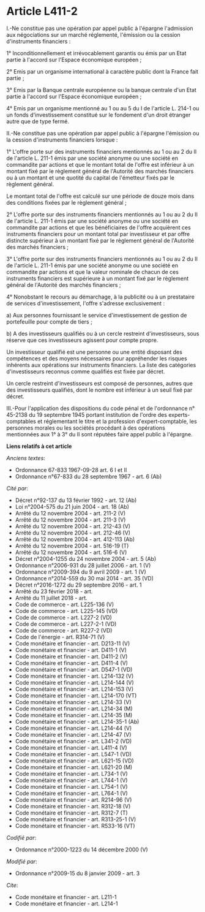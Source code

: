 # Article L411-2

I.-Ne constitue pas une opération par appel public à l'épargne l'admission aux négociations sur un marché réglementé,
l'émission ou la cession d'instruments financiers : 

1° Inconditionnellement et irrévocablement garantis ou émis par un Etat partie à l'accord sur l'Espace économique européen ; 

2° Emis par un organisme international à caractère public dont la France fait partie ; 

3° Emis par la Banque centrale européenne ou la banque centrale d'un Etat partie à l'accord sur l'Espace économique
européen ; 

4° Emis par un organisme mentionné au 1 ou au 5 du I de l'article L. 214-1 ou un fonds d'investissement constitué sur le
fondement d'un droit étranger autre que de type fermé. 

II.-Ne constitue pas une opération par appel public à l'épargne l'émission ou la cession d'instruments financiers lorsque : 

1° L'offre porte sur des instruments financiers mentionnés au 1 ou au 2 du II de l'article L. 211-1 émis par une société
anonyme ou une société en commandite par actions et que le montant total de l'offre est inférieur à un montant fixé par le
règlement général de l'Autorité des marchés financiers ou à un montant et une quotité du capital de l'émetteur fixés par le
règlement général. 

Le montant total de l'offre est calculé sur une période de douze mois dans des conditions fixées par le règlement général ; 

2° L'offre porte sur des instruments financiers mentionnés au 1 ou au 2 du II de l'article L. 211-1 émis par une société
anonyme ou une société en commandite par actions et que les bénéficiaires de l'offre acquièrent ces instruments financiers
pour un montant total par investisseur et par offre distincte supérieur à un montant fixé par le règlement général de
l'Autorité des marchés financiers ; 

3° L'offre porte sur des instruments financiers mentionnés au 1 ou au 2 du II de l'article L. 211-1 émis par une société
anonyme ou une société en commandite par actions et que la valeur nominale de chacun de ces instruments financiers est
supérieure à un montant fixé par le règlement général de l'Autorité des marchés financiers ; 

4° Nonobstant le recours au démarchage, à la publicité ou à un prestataire de services d'investissement, l'offre s'adresse
exclusivement : 

a) Aux personnes fournissant le service d'investissement de gestion de portefeuille pour compte de tiers ; 

b) A des investisseurs qualifiés ou à un cercle restreint d'investisseurs, sous réserve que ces investisseurs agissent pour
compte propre. 

Un investisseur qualifié est une personne ou une entité disposant des compétences et des moyens nécessaires pour appréhender
les risques inhérents aux opérations sur instruments financiers. La liste des catégories d'investisseurs reconnus comme
qualifiés est fixée par décret. 

Un cercle restreint d'investisseurs est composé de personnes, autres que des investisseurs qualifiés, dont le nombre est
inférieur à un seuil fixé par décret. 

III.-Pour l'application des dispositions du code pénal et de l'ordonnance n° 45-2138 du 19 septembre 1945 portant institution
de l'ordre des experts-comptables et réglementant le titre et la profession d'expert-comptable, les personnes morales ou les
sociétés procédant à des opérations mentionnées aux 1° à 3° du II sont réputées faire appel public à l'épargne.

**Liens relatifs à cet article**

_Anciens textes_:

  - Ordonnance 67-833 1967-09-28 art. 6 I et II
  - Ordonnance n°67-833 du 28 septembre 1967 - art. 6 (Ab)

_Cité par_:

  - Décret n°92-137 du 13 février 1992 - art. 12 (Ab)
  - Loi n°2004-575 du 21 juin 2004 - art. 18 (Ab)
  - Arrêté du 12 novembre 2004 - art. 211-2 (V)
  - Arrêté du 12 novembre 2004 - art. 211-3 (V)
  - Arrêté du 12 novembre 2004 - art. 212-43 (V)
  - Arrêté du 12 novembre 2004 - art. 212-46 (V)
  - Arrêté du 12 novembre 2004 - art. 412-113 (Ab)
  - Arrêté du 12 novembre 2004 - art. 516-19 (T)
  - Arrêté du 12 novembre 2004 - art. 516-6 (V)
  - Décret n°2004-1255 du 24 novembre 2004 - art. 5 (Ab)
  - Ordonnance n°2006-931 du 28 juillet 2006 - art. 1 (V)
  - Ordonnance n°2009-394 du 9 avril 2009 - art. 1 (V)
  - Ordonnance n°2014-559 du 30 mai 2014 - art. 35 (VD)
  - Décret n°2016-1272 du 29 septembre 2016 - art. 1
  - Arrêté du 23 février 2018 - art.
  - Arrêté du 11 juillet 2018 - art.
  - Code de commerce - art. L225-136 (V)
  - Code de commerce - art. L225-145 (VD)
  - Code de commerce - art. L227-2 (VD)
  - Code de commerce - art. L227-2-1 (VD)
  - Code de commerce - art. R227-2 (VD)
  - Code de l'énergie - art. R314-71 (V)
  - Code monétaire et financier - art. D213-11 (V)
  - Code monétaire et financier - art. D411-1 (V)
  - Code monétaire et financier - art. D411-2 (V)
  - Code monétaire et financier - art. D411-4 (V)
  - Code monétaire et financier - art. D547-1 (VD)
  - Code monétaire et financier - art. L214-132 (V)
  - Code monétaire et financier - art. L214-144 (V)
  - Code monétaire et financier - art. L214-153 (V)
  - Code monétaire et financier - art. L214-170 (VT)
  - Code monétaire et financier - art. L214-33 (V)
  - Code monétaire et financier - art. L214-34 (M)
  - Code monétaire et financier - art. L214-35 (M)
  - Code monétaire et financier - art. L214-35-1 (Ab)
  - Code monétaire et financier - art. L214-44 (V)
  - Code monétaire et financier - art. L214-47 (V)
  - Code monétaire et financier - art. L341-2 (VD)
  - Code monétaire et financier - art. L411-4 (V)
  - Code monétaire et financier - art. L547-1 (VD)
  - Code monétaire et financier - art. L621-15 (VD)
  - Code monétaire et financier - art. L621-20 (M)
  - Code monétaire et financier - art. L734-1 (V)
  - Code monétaire et financier - art. L744-1 (V)
  - Code monétaire et financier - art. L754-1 (V)
  - Code monétaire et financier - art. L764-1 (V)
  - Code monétaire et financier - art. R214-96 (V)
  - Code monétaire et financier - art. R312-18 (V)
  - Code monétaire et financier - art. R312-7 (T)
  - Code monétaire et financier - art. R313-25-1 (V)
  - Code monétaire et financier - art. R533-16 (VT)

_Codifié par_:

  - Ordonnance n°2000-1223 du 14 décembre 2000 (V)

_Modifié par_:

  - Ordonnance n°2009-15 du 8 janvier 2009 - art. 3

_Cite_:

  - Code monétaire et financier - art. L211-1
  - Code monétaire et financier - art. L214-1
